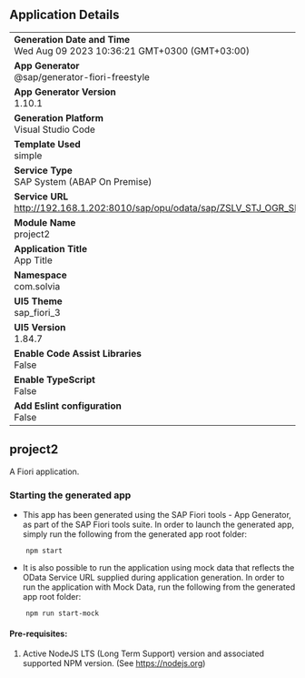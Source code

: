 ## Application Details
|               |
| ------------- |
|**Generation Date and Time**<br>Wed Aug 09 2023 10:36:21 GMT+0300 (GMT+03:00)|
|**App Generator**<br>@sap/generator-fiori-freestyle|
|**App Generator Version**<br>1.10.1|
|**Generation Platform**<br>Visual Studio Code|
|**Template Used**<br>simple|
|**Service Type**<br>SAP System (ABAP On Premise)|
|**Service URL**<br>http://192.168.1.202:8010/sap/opu/odata/sap/ZSLV_STJ_OGR_SRV
|**Module Name**<br>project2|
|**Application Title**<br>App Title|
|**Namespace**<br>com.solvia|
|**UI5 Theme**<br>sap_fiori_3|
|**UI5 Version**<br>1.84.7|
|**Enable Code Assist Libraries**<br>False|
|**Enable TypeScript**<br>False|
|**Add Eslint configuration**<br>False|

## project2

A Fiori application.

### Starting the generated app

-   This app has been generated using the SAP Fiori tools - App Generator, as part of the SAP Fiori tools suite.  In order to launch the generated app, simply run the following from the generated app root folder:

```
    npm start
```

- It is also possible to run the application using mock data that reflects the OData Service URL supplied during application generation.  In order to run the application with Mock Data, run the following from the generated app root folder:

```
    npm run start-mock
```

#### Pre-requisites:

1. Active NodeJS LTS (Long Term Support) version and associated supported NPM version.  (See https://nodejs.org)


